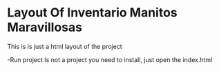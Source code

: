 # Layout Of Inventario Manitos Maravillosas
This is is just a html layout of the project

-Run project
Is not a project you need to install, just open the index.html

